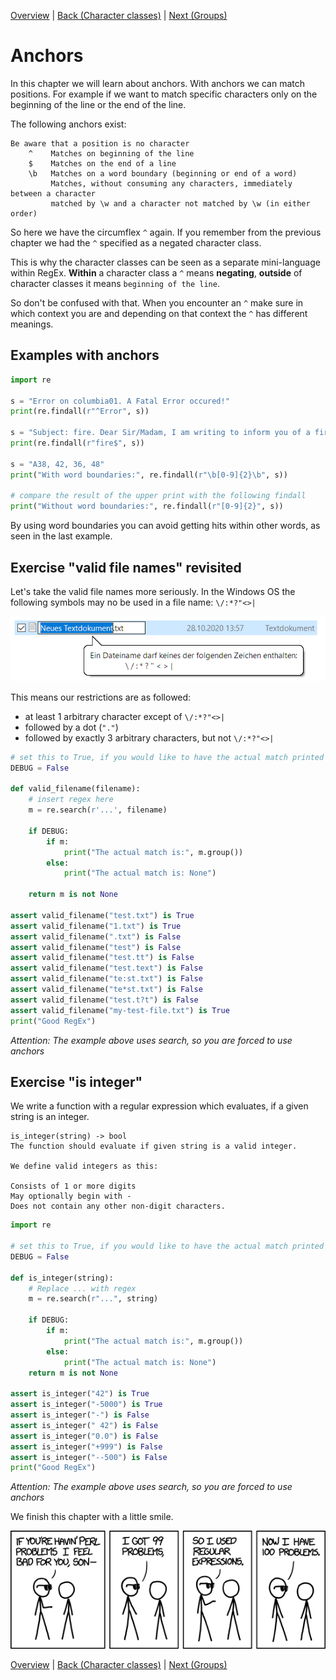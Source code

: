 [Overview](./overview.md) | [Back (Character classes)](./char_classes.md) | [Next (Groups)](./groups.md) 

# Anchors

In this chapter we will learn about anchors. With anchors we can match positions. For example if we want to match specific characters only on the beginning of the line or the end of the line.

The following anchors exist:

    Be aware that a position is no character
        ^    Matches on beginning of the line
        $    Matches on the end of a line
        \b   Matches on a word boundary (beginning or end of a word)
             Matches, without consuming any characters, immediately between a character 
             matched by \w and a character not matched by \w (in either order)

So here we have the circumflex `^` again. If you remember from the previous chapter we had the `^` specified as a negated character class. 

This is why the character classes can be seen as a separate mini-language within RegEx. **Within** a character class a `^` means **negating**, **outside** of character classes it means `beginning of the line`.

So don't be confused with that. When you encounter an `^` make sure in which context you are and depending on that context the `^` has different meanings.

## Examples with anchors
```python
import re

s = "Error on columbia01. A Fatal Error occured!"
print(re.findall(r"^Error", s))

s = "Subject: fire. Dear Sir/Madam, I am writing to inform you of a fire"
print(re.findall(r"fire$", s))

s = "A38, 42, 36, 48"
print("With word boundaries:", re.findall(r"\b[0-9]{2}\b", s))

# compare the result of the upper print with the following findall
print("Without word boundaries:", re.findall(r"[0-9]{2}", s))
```

By using word boundaries you can avoid getting hits within other words, as seen in the last example. 

## Exercise "valid file names" revisited

Let's take the valid file names more seriously. In the Windows OS the following symbols may no be used in a file name: `\/:*?"<>|`

![Windows valid filenames](ressources/filename.png "Windows valid filename")

This means our restrictions are as followed:

- at least 1 arbitrary character except of  `\/:*?"<>|`
- followed by a dot (`"."`)
- followed by exactly 3 arbitrary characters, but not `\/:*?"<>|` 

```python
# set this to True, if you would like to have the actual match printed
DEBUG = False

def valid_filename(filename):
    # insert regex here
    m = re.search(r'...', filename)

    if DEBUG:
        if m: 
            print("The actual match is:", m.group())
        else: 
            print("The actual match is: None")

    return m is not None

assert valid_filename("test.txt") is True
assert valid_filename("1.txt") is True
assert valid_filename(".txt") is False
assert valid_filename("test") is False
assert valid_filename("test.tt") is False
assert valid_filename("test.text") is False
assert valid_filename("te:st.txt") is False
assert valid_filename("te*st.txt") is False
assert valid_filename("test.t?t") is False
assert valid_filename("my-test-file.txt") is True
print("Good RegEx")
```

*Attention: The example above uses search, so you are forced to use anchors*

## Exercise "is integer"

We write a function with a regular expression which evaluates, if a given string is an integer. 

    is_integer(string) -> bool
    The function should evaluate if given string is a valid integer. 

    We define valid integers as this:

    Consists of 1 or more digits
    May optionally begin with -
    Does not contain any other non-digit characters.

```python
import re

# set this to True, if you would like to have the actual match printed
DEBUG = False

def is_integer(string):
    # Replace ... with regex
    m = re.search(r"...", string)

    if DEBUG:
        if m: 
            print("The actual match is:", m.group())
        else: 
            print("The actual match is: None")
    return m is not None

assert is_integer("42") is True
assert is_integer("-5000") is True
assert is_integer("-") is False
assert is_integer(" 42") is False
assert is_integer("0.0") is False
assert is_integer("+999") is False
assert is_integer("--500") is False
print("Good RegEx")
```
*Attention: The example above uses search, so you are forced to use anchors*

We finish this chapter with a little smile.

![Problems](ressources/perl_problems.png "Perl problems")

[Overview](./overview.md) | [Back (Character classes)](./char_classes.md) | [Next (Groups)](./groups.md) 

<!-- Solution valid filenames:  r'^[^\\/*:?"<>|]+\.[^\\/*:?"<>|]{3}$' -->
